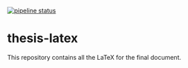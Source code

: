 [![pipeline status](https://git.informatik.tu-freiberg.de/jtoth/thesis-latex/badges/master/pipeline.svg?style=flat-square)](https://git.informatik.tu-freiberg.de/jtoth/thesis-latex/commits/master)

# thesis-latex

This repository contains all the LaTeX for the final document.